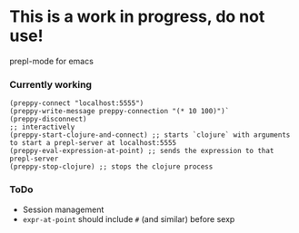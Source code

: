 # This is a work in progress, do not use!
prepl-mode for emacs

### Currently working
```emacs-lisp
(preppy-connect "localhost:5555")
(preppy-write-message preppy-connection "(* 10 100)")`
(preppy-disconnect)
;; interactively
(preppy-start-clojure-and-connect) ;; starts `clojure` with arguments to start a prepl-server at localhost:5555
(preppy-eval-expression-at-point) ;; sends the expression to that prepl-server
(preppy-stop-clojure) ;; stops the clojure process
```

### ToDo
- Session management
- `expr-at-point` should include `#` (and similar) before sexp
